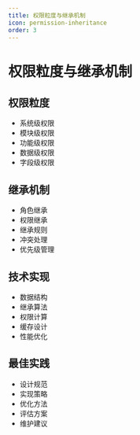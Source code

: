 ```yaml
---
title: 权限粒度与继承机制
icon: permission-inheritance
order: 3
---
```


# 权限粒度与继承机制

## 权限粒度
- 系统级权限
- 模块级权限
- 功能级权限
- 数据级权限
- 字段级权限

## 继承机制
- 角色继承
- 权限继承
- 继承规则
- 冲突处理
- 优先级管理

## 技术实现
- 数据结构
- 继承算法
- 权限计算
- 缓存设计
- 性能优化

## 最佳实践
- 设计规范
- 实现策略
- 优化方法
- 评估方案
- 维护建议
